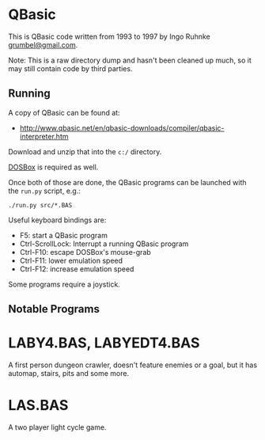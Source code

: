 QBasic
======

This is QBasic code written from 1993 to 1997 by Ingo Ruhnke
<grumbel@gmail.com>.

Note: This is a raw directory dump and hasn't been cleaned up much, so
it may still contain code by third parties.


Running
-------

A copy of QBasic can be found at:

* http://www.qbasic.net/en/qbasic-downloads/compiler/qbasic-interpreter.htm

Download and unzip that into the `c:/` directory.

[DOSBox](http://www.dosbox.com/) is required as well.

Once both of those are done, the QBasic programs can be launched with
the `run.py` script, e.g.:

    ./run.py src/*.BAS

Useful keyboard bindings are:

* F5: start a QBasic program
* Ctrl-ScrollLock: Interrupt a running QBasic program
* Ctrl-F10: escape DOSBox's mouse-grab
* Ctrl-F11: lower emulation speed
* Ctrl-F12: increase emulation speed

Some programs require a joystick.


Notable Programs
----------------

# LABY4.BAS, LABYEDT4.BAS

A first person dungeon crawler, doesn't feature enemies or a goal, but
it has automap, stairs, pits and some more.

# LAS.BAS

A two player light cycle game.


